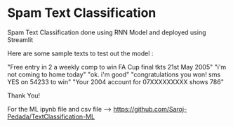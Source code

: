 # Spam Text Classification

Spam Text Classification done using RNN Model and deployed using Streamlit

Here are some sample texts to test out the model :

"Free entry in 2 a weekly comp to win FA Cup final tkts 21st May 2005"
"i'm not coming to home today"
"ok. i'm good"
"congratulations you won! sms YES on 54233 to win"
"Your 2004 account for 07XXXXXXXXX shows 786"

Thank You!

For the ML ipynb file and csv file --> https://github.com/Saroj-Pedada/TextClassification-ML
